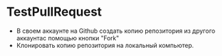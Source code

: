 # TestPullRequest
* В своем аккаунте на Github создать копию репозитория из другого аккаунтас помощью кнопки "Fork"
* Клонировать копию репозитория на локальный компьютер.